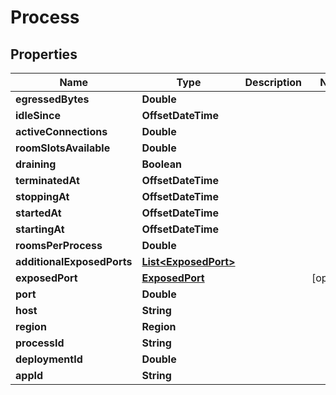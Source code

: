 

# Process


## Properties

| Name | Type | Description | Notes |
|------------ | ------------- | ------------- | -------------|
|**egressedBytes** | **Double** |  |  |
|**idleSince** | **OffsetDateTime** |  |  |
|**activeConnections** | **Double** |  |  |
|**roomSlotsAvailable** | **Double** |  |  |
|**draining** | **Boolean** |  |  |
|**terminatedAt** | **OffsetDateTime** |  |  |
|**stoppingAt** | **OffsetDateTime** |  |  |
|**startedAt** | **OffsetDateTime** |  |  |
|**startingAt** | **OffsetDateTime** |  |  |
|**roomsPerProcess** | **Double** |  |  |
|**additionalExposedPorts** | [**List&lt;ExposedPort&gt;**](ExposedPort.md) |  |  |
|**exposedPort** | [**ExposedPort**](ExposedPort.md) |  |  [optional] |
|**port** | **Double** |  |  |
|**host** | **String** |  |  |
|**region** | **Region** |  |  |
|**processId** | **String** |  |  |
|**deploymentId** | **Double** |  |  |
|**appId** | **String** |  |  |




